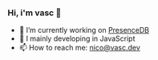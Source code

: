 ### Hi, i'm vasc 👋

- 🔭 I’m currently working on [PresenceDB](https://presencedb.com)
- 🌱 I mainly developing in JavaScript
- 📫 How to reach me: [nico@vasc.dev](mailto:nico@vasc.dev)
